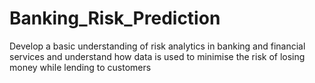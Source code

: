 # Banking_Risk_Prediction
Develop a basic understanding of risk analytics in banking and financial services and understand how data is used to minimise the risk of losing money while lending to customers

